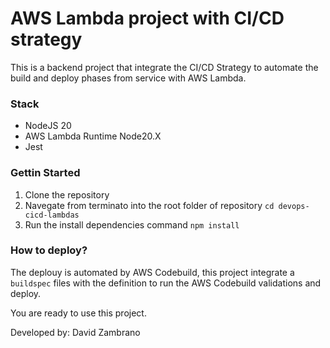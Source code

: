# AWS Lambda project with CI/CD strategy

This is a backend project that integrate the CI/CD Strategy to automate the build and deploy phases from service with AWS Lambda.

### Stack

- NodeJS 20
- AWS Lambda Runtime Node20.X
- Jest

### Gettin Started

1. Clone the repository
2. Navegate from terminato into the root folder of repository `cd devops-cicd-lambdas`
3. Run the install dependencies command `npm install`

### How to deploy?

The deplouy is automated by AWS Codebuild, this project integrate a `buildspec` files with the definition to run the AWS Codebuild validations and deploy.

You are ready to use this project.

Developed by: David Zambrano
